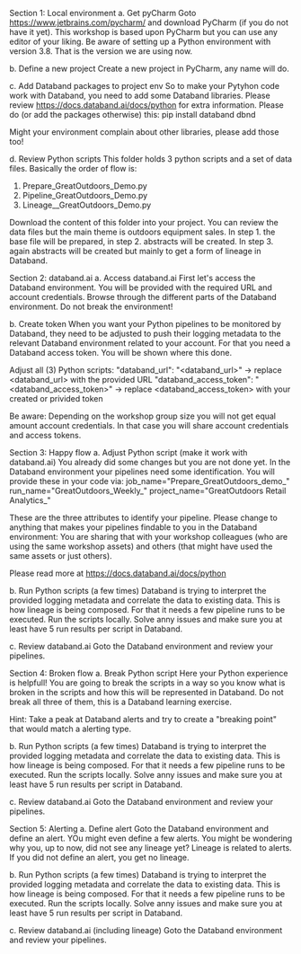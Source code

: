 Section 1: Local environment
a. Get pyCharm
Goto https://www.jetbrains.com/pycharm/ and download PyCharm (if you do not have it yet). This workshop is based upon PyCharm but you can use any editor of your liking. Be aware of setting up a Python environment with version 3.8. That is the version we are using now.

b. Define a new project
Create a new project in PyCharm, any name will do.

c. Add Databand packages to project env
So to make your Pytyhon code work with Databand, you need to add some Databand libraries. Please review https://docs.databand.ai/docs/python for extra information. Please do (or add the packages otherwise) this:
pip install databand dbnd

Might your environment complain about other libraries, please add those too!

d. Review Python scripts
This folder holds 3 python scripts and a set of data files. Basically the order of flow is:
1. Prepare_GreatOutdoors_Demo.py
2. Pipeline_GreatOutdoors_Demo.py
3. Lineage__GreatOutdoors_Demo.py

Download the content of this folder into your project. You can review the data files but the main theme is outdoors equipment sales. In step 1. the base file will be prepared, in step 2. abstracts will be created. In step 3. again abstracts will be created but mainly to get a form of lineage in Databand.

Section 2: databand.ai
a. Access databand.ai
First let's access the Databand environment. You will be provided with the required URL and account credentials. Browse through the different parts of the Databand environment. Do not break the environment!

b. Create token
When you want your Python pipelines to be monitored by Databand, they need to be adjusted to push their logging metadata to the relevant Databand environment related to your account. For that you need a Databand access token. You will be shown where this done. 

Adjust all (3) Python scripts:
"databand_url": "<databand_url>" -> replace <databand_url> with the provided URL 
"databand_access_token": "<databand_access_token>" -> replace <databand_access_token> with your created or privided token

Be aware: Depending on the workshop group size you will not get equal amount account credentials. In that case you will share account credentials and access tokens.

Section 3: Happy flow
a. Adjust Python script (make it work with databand.ai)
You already did some changes but you are not done yet. In the Databand environment your pipelines need some identification. You will provide these in your code via:
job_name="Prepare_GreatOutdoors_demo_<tbd>"
run_name="GreatOutdoors_Weekly_<tbd>"
project_name="GreatOutdoors Retail Analytics_<tbd>"

These are the three attributes to identify your pipeline. Please change <tbd> to anything that makes your pipelines findable to you in the Databand environment: You are sharing that with your workshop colleagues (who are using the same workshop assets) and others (that might have used the same assets or just others). 

Please read more at https://docs.databand.ai/docs/python

b. Run Python scripts (a few times)
Databand is trying to interpret the provided logging metadata and correlate the data to existing data. This is how lineage is being composed. For that it needs a few pipeline runs to be executed. Run the scripts locally. Solve anny issues and make sure you at least have 5 run results per script in Databand.

c. Review databand.ai
Goto the Databand environment and review your pipelines.

Section 4: Broken flow
a. Break Python script
Here your Python experience is helpfull! You are going to break the scripts in a way so you know what is broken in the scripts and how this will be represented in Databand. Do not break all three of them, this is a Databand learning exercise. 

Hint: Take a peak at Databand alerts and try to create a "breaking point" that would match a alerting type.

b. Run Python scripts (a few times)
Databand is trying to interpret the provided logging metadata and correlate the data to existing data. This is how lineage is being composed. For that it needs a few pipeline runs to be executed. Run the scripts locally. Solve anny issues and make sure you at least have 5 run results per script in Databand.

c. Review databand.ai
Goto the Databand environment and review your pipelines.

Section 5: Alerting
a. Define alert
Goto the Databand environment and define an alert. YOu might even define a few alerts. You might be wondering why you, up to now, did not see any lineage yet? Lineage is related to alerts. If you did not define an alert, you get no lineage. 

b. Run Python scripts (a few times)
Databand is trying to interpret the provided logging metadata and correlate the data to existing data. This is how lineage is being composed. For that it needs a few pipeline runs to be executed. Run the scripts locally. Solve anny issues and make sure you at least have 5 run results per script in Databand.

c. Review databand.ai (including lineage)
Goto the Databand environment and review your pipelines.